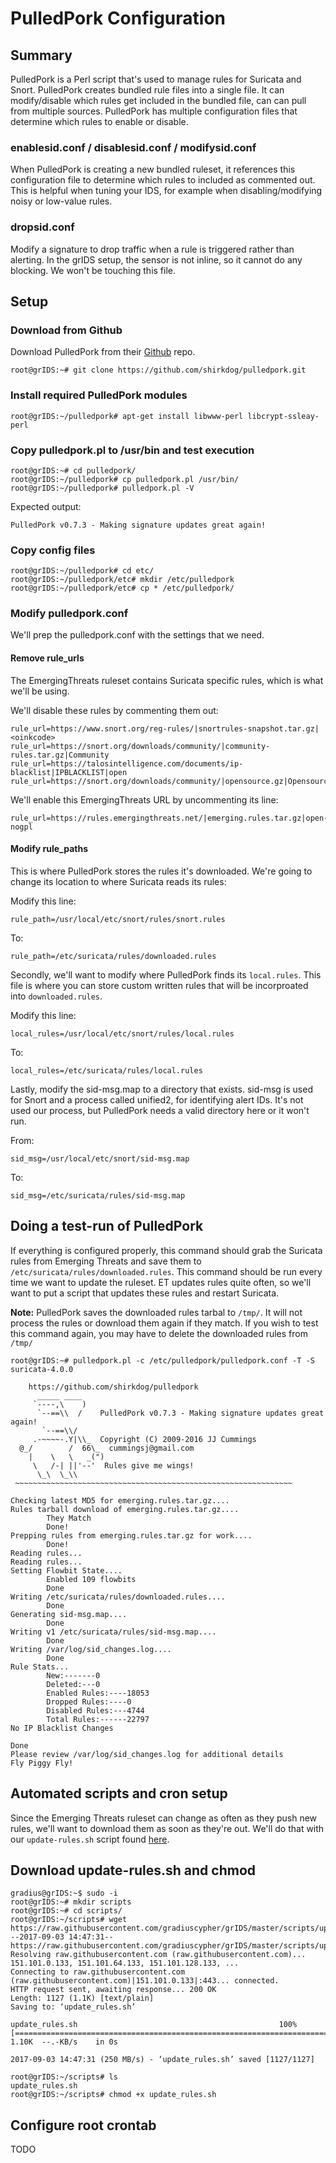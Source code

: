 # PulledPork Configuration

## Summary
PulledPork is a Perl script that's used to manage rules for Suricata and Snort. PulledPork creates bundled rule files into a single file. It can modify/disable which rules get included in the bundled file, can can pull from multiple sources. PulledPork has multiple configuration files that determine which rules to enable or disable.

### enablesid.conf / disablesid.conf / modifysid.conf
When PulledPork is creating a new bundled ruleset, it references this configuration file to determine which rules to included as commented out. This is helpful when tuning your IDS, for example when disabling/modifying noisy or low-value rules.

### dropsid.conf
Modify a signature to drop traffic when a rule is triggered rather than alerting. In the grIDS setup, the sensor is not inline, so it cannot do any blocking. We won't be touching this file.

## Setup
### Download from Github
Download PulledPork from their [Github](https://github.com/shirkdog/pulledpork) repo.

```
root@grIDS:~# git clone https://github.com/shirkdog/pulledpork.git
```

### Install required PulledPork modules
```
root@grIDS:~/pulledpork# apt-get install libwww-perl libcrypt-ssleay-perl
```

### Copy pulledpork.pl to /usr/bin and test execution
```
root@grIDS:~# cd pulledpork/
root@grIDS:~/pulledpork# cp pulledpork.pl /usr/bin/
root@grIDS:~/pulledpork# pulledpork.pl -V
```

Expected output:
```
PulledPork v0.7.3 - Making signature updates great again!
```

### Copy config files
```
root@grIDS:~/pulledpork# cd etc/
root@grIDS:~/pulledpork/etc# mkdir /etc/pulledpork
root@grIDS:~/pulledpork/etc# cp * /etc/pulledpork/
```

### Modify pulledpork.conf
We'll prep the pulledpork.conf with the settings that we need.

#### Remove rule_urls
The EmergingThreats ruleset contains Suricata specific rules, which is what we'll be using.

We'll disable these rules by commenting them out:
```
rule_url=https://www.snort.org/reg-rules/|snortrules-snapshot.tar.gz|<oinkcode>
rule_url=https://snort.org/downloads/community/|community-rules.tar.gz|Community
rule_url=https://talosintelligence.com/documents/ip-blacklist|IPBLACKLIST|open
rule_url=https://snort.org/downloads/community/|opensource.gz|Opensource
```

We'll enable this EmergingThreats URL by uncommenting its line:
```
rule_url=https://rules.emergingthreats.net/|emerging.rules.tar.gz|open-nogpl
```

#### Modify rule_paths
This is where PulledPork stores the rules it's downloaded. We're going to change its location to where Suricata reads its rules:

Modify this line:
```
rule_path=/usr/local/etc/snort/rules/snort.rules
```

To:
```
rule_path=/etc/suricata/rules/downloaded.rules
```

Secondly, we'll want to modify where PulledPork finds its `local.rules`. This file is where you can store custom written rules that will be incorproated into `downloaded.rules`.

Modify this line:
```
local_rules=/usr/local/etc/snort/rules/local.rules
```

To:
```
local_rules=/etc/suricata/rules/local.rules
```

Lastly, modify the sid-msg.map to a directory that exists. sid-msg is used for Snort and a process called unified2, for identifying alert IDs. It's not used our process, but PulledPork needs a valid directory here or it won't run.

From:
```
sid_msg=/usr/local/etc/snort/sid-msg.map
```

To:
```
sid_msg=/etc/suricata/rules/sid-msg.map
```

## Doing a test-run of PulledPork
If everything is configured properly, this command should grab the Suricata rules from Emerging Threats and save them to `/etc/suricata/rules/downloaded.rules`. This command should be run every time we want to update the ruleset. ET updates rules quite often, so we'll want to put a script that updates these rules and restart Suricata.

**Note:** PulledPork saves the downloaded rules tarbal to `/tmp/`. It will not process the rules or download them again if they match. If you wish to test this command again, you may have to delete the downloaded rules from `/tmp/`

```
root@grIDS:~# pulledpork.pl -c /etc/pulledpork/pulledpork.conf -T -S suricata-4.0.0

    https://github.com/shirkdog/pulledpork
      _____ ____
     `----,\    )
      `--==\\  /    PulledPork v0.7.3 - Making signature updates great again!
       `--==\\/
     .-~~~~-.Y|\\_  Copyright (C) 2009-2016 JJ Cummings
  @_/        /  66\_  cummingsj@gmail.com
    |    \   \   _(")
     \   /-| ||'--'  Rules give me wings!
      \_\  \_\\
 ~~~~~~~~~~~~~~~~~~~~~~~~~~~~~~~~~~~~~~~~~~~~~~~~~~~~~~~~~~~~~~

Checking latest MD5 for emerging.rules.tar.gz....
Rules tarball download of emerging.rules.tar.gz....
        They Match
        Done!
Prepping rules from emerging.rules.tar.gz for work....
        Done!
Reading rules...
Reading rules...
Setting Flowbit State....
        Enabled 109 flowbits
        Done
Writing /etc/suricata/rules/downloaded.rules....
        Done
Generating sid-msg.map....
        Done
Writing v1 /etc/suricata/rules/sid-msg.map....
        Done
Writing /var/log/sid_changes.log....
        Done
Rule Stats...
        New:-------0
        Deleted:---0
        Enabled Rules:----18053
        Dropped Rules:----0
        Disabled Rules:---4744
        Total Rules:------22797
No IP Blacklist Changes

Done
Please review /var/log/sid_changes.log for additional details
Fly Piggy Fly!
```

## Automated scripts and cron setup
Since the Emerging Threats ruleset can change as often as they push new rules, we'll want to download them as soon as they're out. We'll do that with our `update-rules.sh` script found [here](https://github.com/gradiuscypher/grIDS/blob/master/scripts/update_rules.sh).

## Download update-rules.sh and chmod
```
gradius@grIDS:~$ sudo -i
root@grIDS:~# mkdir scripts
root@grIDS:~# cd scripts/
root@grIDS:~/scripts# wget https://raw.githubusercontent.com/gradiuscypher/grIDS/master/scripts/update_rules.sh
--2017-09-03 14:47:31--  https://raw.githubusercontent.com/gradiuscypher/grIDS/master/scripts/update_rules.sh
Resolving raw.githubusercontent.com (raw.githubusercontent.com)... 151.101.0.133, 151.101.64.133, 151.101.128.133, ...
Connecting to raw.githubusercontent.com (raw.githubusercontent.com)|151.101.0.133|:443... connected.
HTTP request sent, awaiting response... 200 OK
Length: 1127 (1.1K) [text/plain]
Saving to: ‘update_rules.sh’

update_rules.sh                                             100%[========================================================================================================================================>]   1.10K  --.-KB/s    in 0s

2017-09-03 14:47:31 (250 MB/s) - ‘update_rules.sh’ saved [1127/1127]

root@grIDS:~/scripts# ls
update_rules.sh
root@grIDS:~/scripts# chmod +x update_rules.sh
```

## Configure root crontab
TODO

